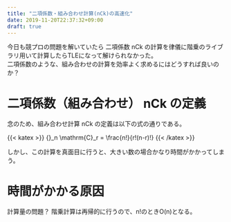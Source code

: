 ```yaml
---
title: "二項係数・組み合わせ計算(nCk)の高速化"
date: 2019-11-20T22:37:32+09:00
draft: true
---
```


今日も競プロの問題を解いていたら
二項係数 nCk の計算を律儀に階乗のライブラリ用いて計算したらTLEになって解けられなかった。  
二項係数のような、組み合わせの計算を効率よく求めるにはどうすれば良いのか？

# 二項係数（組み合わせ） nCk の定義

念のため、組み合わせ計算 nCk の定義は以下の式の通りである。

{{< katex  >}}
{}_n \mathrm{C}_r = \frac{n!}{r!(n-r)!}
{{< /katex >}}

しかし、この計算を真面目に行うと、大きい数の場合かなり時間がかかってしまう。

# 時間がかかる原因

計算量の問題？
階乗計算は再帰的に行うので、n!のときO(n)となる。